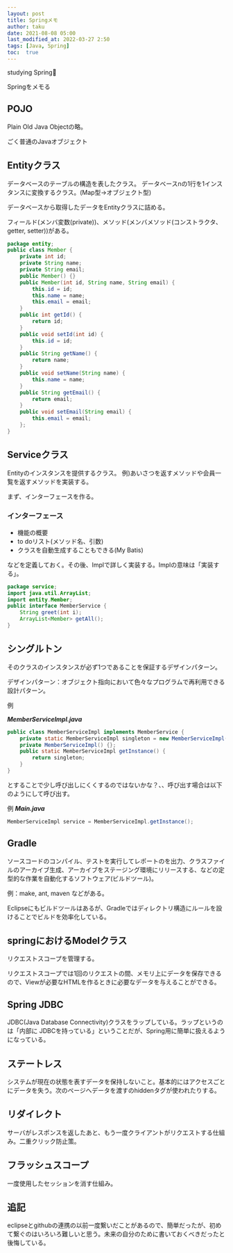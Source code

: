 ```yaml
---
layout: post
title: Springメモ
author: taku
date: 2021-08-08 05:00
last_modified_at: 2022-03-27 2:50
tags: [Java, Spring]
toc:  true
---
```


studying Spring🍃

Springをメモる

## POJO

Plain Old Java Objectの略。

ごく普通のJavaオブジェクト

## Entityクラス

データベースのテーブルの構造を表したクラス。
データベースnの1行を1インスタンスに変換するクラス。(Map型→オブジェクト型)

データベースから取得したデータをEntityクラスに詰める。

フィールド(メンバ変数(private))、メソッド(メンバメソッド(コンストラクタ、getter, setter))がある。

```java
package entity;
public class Member {
	private int id;
	private String name;
	private String email;
	public Member() {}
	public Member(int id, String name, String email) {
		this.id = id;
		this.name = name;
		this.email = email;
	}
	public int getId() {
		return id;
	}
	public void setId(int id) {
		this.id = id;
	}
	public String getName() {
		return name;
	}
	public void setName(String name) {
		this.name = name;
	}
	public String getEmail() {
		return email;
	}
	public void setEmail(String email) {
		this.email = email;
	};
}
```

## Serviceクラス

Entityのインスタンスを提供するクラス。
例)あいさつを返すメソッドや会員一覧を返すメソッドを実装する。

まず、インターフェースを作る。

### インターフェース

- 機能の概要
- to doリスト(メソッド名、引数)
- クラスを自動生成することもできる(My Batis)

などを定義しておく。その後、Implで詳しく実装する。Implの意味は「実装する」。

```java
package service;
import java.util.ArrayList;
import entity.Member;
public interface MemberService {
	String greet(int i);
	ArrayList<Member> getAll();
}
```

## シングルトン

そのクラスのインスタンスが必ず1つであることを保証するデザインパターン。

デザインパターン：オブジェクト指向において色々なプログラムで再利用できる設計パターン。

例

***MemberServiceImpl.java***

```java
public class MemberServiceImpl implements MemberService {
	private static MemberServiceImpl singleton = new MemberServiceImpl();
	private MemberServiceImpl() {};
	public static MemberServiceImpl getInstance() {
		return singleton;
	}
}
```

とすることで少し呼び出しにくくするのではないかな？、、呼び出す場合は以下のようにして呼び出す。


例
***Main.java***

```java
MemberServiceImpl service = MemberServiceImpl.getInstance();
```

## Gradle

ソースコードのコンパイル、テストを実行してレポートのを出力、クラスファイルのアーカイブ生成、アーカイブをステージング環境にリリースする、などの定型的な作業を自動化するソフトウェア(ビルドツール)。

例：make, ant, maven などがある。

Eclipseにもビルドツールはあるが、Gradleではディレクトリ構造にルールを設けることでビルドを効率化している。

## springにおけるModelクラス

リクエストスコープを管理する。

リクエストスコープでは1回のリクエストの間、メモリ上にデータを保存できるので、Viewが必要なHTMLを作るときに必要なデータを与えることができる。

## Spring JDBC

JDBC(Java Database Connectivity)クラスをラップしている。ラップというのは「内部に
JDBCを持っている」ということだが、Spring用に簡単に扱えるようになっている。


## ステートレス

システムが現在の状態を表すデータを保持しないこと。基本的にはアクセスごとにデータを失う。次のページへデータを渡すのhiddenタグが使われたりする。

## リダイレクト

サーバがレスポンスを返したあと、もう一度クライアントがリクエストする仕組み。二重クリック防止策。

## フラッシュスコープ

一度使用したセッションを消す仕組み。

## 追記

eclipseとgithubの連携の以前一度繋いだことがあるので、簡単だったが、初めて繋ぐのはいろいろ難しいと思う。未来の自分のために書いておくべきだったと後悔している。